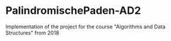 # PalindromischePaden-AD2
Implementation of the project for the course "Algorithms and Data Structures" from 2018
